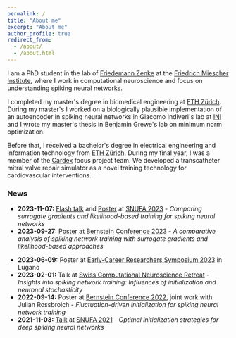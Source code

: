 ```yaml
---
permalink: /
title: "About me"
excerpt: "About me"
author_profile: true
redirect_from: 
  - /about/
  - /about.html
---
```


I am a PhD student in the lab of [Friedemann Zenke](https://zenkelab.org) at the [Friedrich Miescher Institute](https://fmi.ch), where I work in computational neuroscience and focus on understanding spiking neural networks.  

I completed my master's degree in biomedical engineering at [ETH Zürich](https://ee.ethz.ch/de/). During my master's I worked on a biologically plausible implementation of an autoencoder in spiking neural networks in Giacomo Indiveri's lab at [INI](https://www.ini.uzh.ch/en.html) and I wrote my master's thesis in Benjamin Grewe's lab on minimum norm optimization.

Before that, I received a bachelor's degree in electrical engineering and information technology from [ETH Zürich](https://ee.ethz.ch/de/). During my final year, I was a member of the [Cardex](https://cardex.ethz.ch/) focus project team. We developed a transcatheter mitral valve repair simulator as a novel training technology for cardiovascular interventions.


### News
- **2023-11-07:** [Flash talk](https://youtu.be/q8c7gIf9tpw?feature=shared&t=1132) and [Poster](https://snufa.net/2023/abstracts/julia-gygax-comparing.html) at [SNUFA 2023](https://snufa.net/2023/) - *Comparing surrogate gradients and likelihood-based training for spiking neural networks*
- **2023-09-27:** [Poster](https://abstracts.g-node.org/conference/BC23/abstracts#/uuid/5d29dad2-4f00-4553-85ae-9fbf2819b99a) at [Bernstein Conference 2023](https://bernstein-network.de/en/bernstein-conference/) - *A comparative analysis of spiking network training with surrogate gradients and likelihood-based approaches*
<!-- - **2023-06-12 - 2023-06-16:** Attending [Doctoral Class in Neurophysics](https://www.epfl.ch/labs/lcn/doctoral-class-in-neurophysics/) at EPFL -->
- **2023-06-09:** Poster at [Early-Career Researchers Symposium 2023](https://www.yssn.ch/ers2023) in Lugano
- **2023-02-01:** Talk at [Swiss Computational Neuroscience Retreat](https://www.epfl.ch/labs/lcn/swiss-computational-neuroscience-retreat-2023/) - *Insights into spiking network training: Influences of initialization and neuronal stochasticity*  
- **2022-09-14:** Poster at [Bernstein Conference 2022](https://bernstein-network.de/en/bernstein-conference/), joint work with Julian Rossbroich - *Fluctuation-driven initialization for spiking neural network training*
- **2021-11-03:** [Talk](https://www.youtube.com/watch?v=vC5EHUt7dQs&list=PL09WqqDbQWHEqm1_3a620tKUKnC6FgBrG&index=11) at [SNUFA 2021](http://snufa.net/2021/abstracts#optimal-initialization-strategies-for-deep-spiking-neural-networks) - *Optimal initialization strategies for deep spiking neural networks*